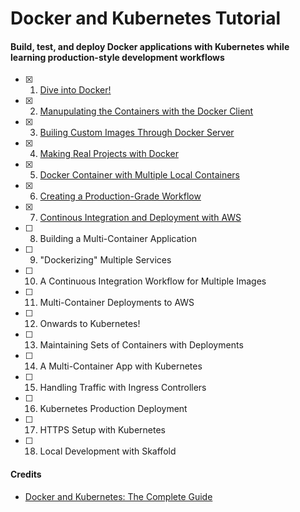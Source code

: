 # Docker and Kubernetes Tutorial

#### Build, test, and deploy Docker applications with Kubernetes while learning production-style development workflows

- [x] 1. [Dive into Docker!](1.%20Dive%20Into%20Docker!)
- [x] 2. [Manupulating the Containers with the Docker Client](2.%20Manupulating%20the%20Containers%20with%20the%20Docker%20Client)
- [x] 3. [Builing Custom Images Through Docker Server](3.%20Builing%20Custom%20Images%20Through%20Docker%20Server)
- [x] 4. [Making Real Projects with Docker](4.%20Making%20Real%20Projects%20with%20Docker)
- [x] 5. [Docker Container with Multiple Local Containers](5.%20Docker%20Container%20with%20Multiple%20Local%20Containers)
- [x] 6. [Creating a Production-Grade Workflow](6.%20Creating%20a%20Production-Grade%20Workflow)
- [x] 7. [Continous Integration and Deployment with AWS](7.%20Continous%20Integration%20and%20Deployment%20with%20AWS)
- [ ] 8. Building a Multi-Container Application
- [ ] 9. "Dockerizing" Multiple Services
- [ ] 10. A Continuous Integration Workflow for Multiple Images
- [ ] 11. Multi-Container Deployments to AWS
- [ ] 12. Onwards to Kubernetes!
- [ ] 13. Maintaining Sets of Containers with Deployments
- [ ] 14. A Multi-Container App with Kubernetes
- [ ] 15. Handling Traffic with Ingress Controllers
- [ ] 16. Kubernetes Production Deployment
- [ ] 17. HTTPS Setup with Kubernetes
- [ ] 18. Local Development with Skaffold


#### Credits
- [Docker and Kubernetes: The Complete Guide](https://www.udemy.com/docker-and-kubernetes-the-complete-guide/)
